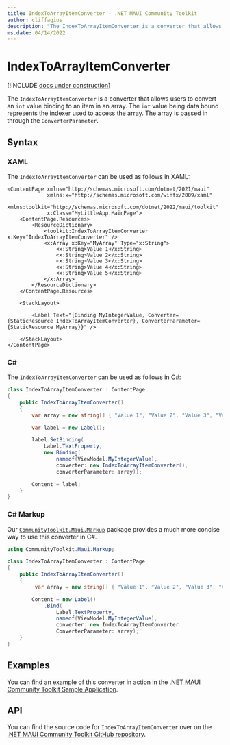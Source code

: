 ```yaml
---
title: IndexToArrayItemConverter - .NET MAUI Community Toolkit
author: cliffagius
description: "The IndexToArrayItemConverter is a converter that allows users to convert a int value binding to an item in an array. The int value being data bound represents the indexer used to access the array. The array is passed in through the ConverterParameter."
ms.date: 04/14/2022
---
```


# IndexToArrayItemConverter

[!INCLUDE [docs under construction](../includes/preview-note.md)]

The `IndexToArrayItemConverter` is a converter that allows users to convert an `int` value binding to an item in an array. The `int` value being data bound represents the indexer used to access the array. The array is passed in through the `ConverterParameter`.

## Syntax

### XAML

The `IndexToArrayItemConverter` can be used as follows in XAML:

```xaml
<ContentPage xmlns="http://schemas.microsoft.com/dotnet/2021/maui"
             xmlns:x="http://schemas.microsoft.com/winfx/2009/xaml"
             xmlns:toolkit="http://schemas.microsoft.com/dotnet/2022/maui/toolkit"
             x:Class="MyLittleApp.MainPage">
    <ContentPage.Resources>
        <ResourceDictionary>
            <toolkit:IndexToArrayItemConverter x:Key="IndexToArrayItemConverter" />
            <x:Array x:Key="MyArray" Type="x:String">
                <x:String>Value 1</x:String>
                <x:String>Value 2</x:String>
                <x:String>Value 3</x:String>
                <x:String>Value 4</x:String>
                <x:String>Value 5</x:String>
            </x:Array>
        </ResourceDictionary>
    </ContentPage.Resources>

    <StackLayout>

        <Label Text="{Binding MyIntegerValue, Converter={StaticResource IndexToArrayItemConverter}, ConverterParameter={StaticResource MyArray}}" />

    </StackLayout>
</ContentPage>
```

### C#

The `IndexToArrayItemConverter` can be used as follows in C#:

```csharp
class IndexToArrayItemConverter : ContentPage
{
    public IndexToArrayItemConverter()
    {
        var array = new string[] { "Value 1", "Value 2", "Value 3", "Value 4", "Value 5" };

        var label = new Label();

        label.SetBinding(
            Label.TextProperty, 
            new Binding(
                nameof(ViewModel.MyIntegerValue), 
                converter: new IndexToArrayItemConverter(), 
                converterParameter: array)); 

        Content = label;        
    }
}
```

### C# Markup

Our [`CommunityToolkit.Maui.Markup`](../markup/markup.md) package provides a much more concise way to use this converter in C#.

```csharp
using CommunityToolkit.Maui.Markup;

class IndexToArrayItemConverter : ContentPage
{
    public IndexToArrayItemConverter()
    {
         var array = new string[] { "Value 1", "Value 2", "Value 3", "Value 4", "Value 5" };

        Content = new Label()
            .Bind(
                Label.TextProperty, 
                nameof(ViewModel.MyIntegerValue), 
                converter: new IndexToArrayItemConverter 
                ConverterParameter: array); 
    }
}
```

## Examples

You can find an example of this converter in action in the [.NET MAUI Community Toolkit Sample Application](https://github.com/CommunityToolkit/Maui/blob/main/samples/CommunityToolkit.Maui.Sample/Pages/Converters/IndexToArrayItemConverterPage.xaml).

## API

You can find the source code for `IndexToArrayItemConverter` over on the [.NET MAUI Community Toolkit GitHub repository](https://github.com/CommunityToolkit/Maui/blob/main/src/CommunityToolkit.Maui/Converters/IndexToArrayItemConverter.shared.cs).
